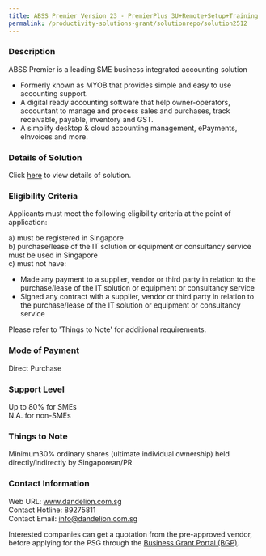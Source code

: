 ```yaml
---
title: ABSS Premier Version 23 - PremierPlus 3U+Remote+Setup+Training
permalink: /productivity-solutions-grant/solutionrepo/solution2512
---
```


### Description

ABSS Premier is a leading SME business integrated accounting solution
- Formerly known as MYOB that provides simple and easy to use accounting support.
- A digital ready accounting software that help owner-operators, accountant to manage and process sales and purchases, track receivable, payable, inventory and GST.  
- A simplify desktop & cloud accounting management, ePayments, eInvoices and more.

### Details of Solution

Click <a href='https://www.gobusiness.gov.sg/images/psg/Desensitised_Dandelion_CR_wef_25_Nov_2021_Part_56.pdf' target='_blank' rel='noopener'>here</a> to view details of solution.

### Eligibility Criteria

Applicants must meet the following eligibility criteria at the point of application:

a) must be registered in Singapore <br>
b) purchase/lease of the IT solution or equipment or consultancy service must be used in Singapore <br>
c) must not have:
- Made any payment to a supplier, vendor or third party in relation to the purchase/lease of the IT solution or equipment or consultancy service
- Signed any contract with a supplier, vendor or third party in relation to the purchase/lease of the IT solution or equipment or consultancy service

Please refer to 'Things to Note' for additional requirements.

### Mode of Payment
Direct Purchase

### Support Level
Up to 80% for SMEs <br>
N.A. for non-SMEs

### Things to Note
Minimum30% ordinary shares (ultimate individual ownership) held directly/indirectly by Singaporean/PR

### Contact Information
Web URL: www.dandelion.com.sg <br>Contact Hotline: 89275811 <br>Contact Email: info@dandelion.com.sg <br>

Interested companies can get a quotation from the pre-approved vendor, before applying for the PSG through the <a target='_blank' rel='noopener' href='https://www.businessgrants.gov.sg/'>Business Grant Portal (BGP)</a>.
